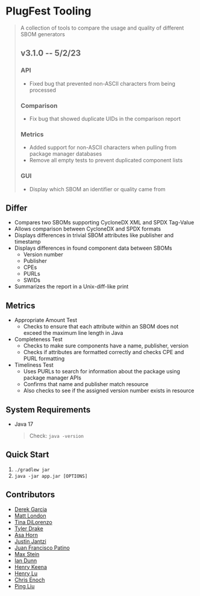 # PlugFest Tooling
> A collection of tools to compare the usage and quality of different SBOM generators
>
> ## v3.1.0 -- 5/2/23
> ### API
> - Fixed bug that prevented non-ASCII characters from being processed
> ### Comparison
> - Fix bug that showed duplicate UIDs in the comparison report
> ### Metrics
> - Added support for non-ASCII characters when pulling from package manager databases
> - Remove all empty tests to prevent duplicated component lists
> ### GUI
> - Display which SBOM an identifier or quality came from

## Differ
- Compares two SBOMs supporting CycloneDX XML and SPDX Tag-Value
- Allows comparison between CycloneDX and SPDX formats
- Displays differences in trivial SBOM attributes like publisher and timestamp
- Displays differences in found component data between SBOMs 
  - Version number
  - Publisher
  - CPEs
  - PURLs
  - SWIDs
- Summarizes the report in a Unix-diff-like print

## Metrics
- Appropriate Amount Test
  - Checks to ensure that each attribute within an SBOM does not exceed the maximum line length in Java
- Completeness Test
  - Checks to make sure components have a name, publisher, version
  - Checks if attributes are formatted correctly and checks CPE and PURL formatting 
- Timeliness Test
  - Uses PURLs to search for information about the package using package manager APIs
  - Confirms that name and publisher match resource
  - Also checks to see if the assigned version number exists in resource

## System Requirements
- Java 17
  > Check: `java -version`

## Quick Start
1. `./gradlew jar`
2. `java -jar app.jar [OPTIONS]`

## Contributors
- [Derek Garcia](mailto:dlg1206@rit.edu)
- [Matt London](mailto:mrl2534@rit.edu)
- [Tina DiLorenzo](mailto:tnd3015@rit.edu)
- [Tyler Drake](mailto:txd3634@rit.edu)
- [Asa Horn](mailto:aoh9470@rit.edu)
- [Justin Jantzi](mailto:jwj7297@rit.edu)
- [Juan Francisco Patino](mailto:jfp6815@rit.edu)
- [Max Stein](mailto:mhs8558@rit.edu)
- [Ian Dunn](mailto:itd3516@rit.edu)
- [Henry Keena](mailto:htk4363@rit.edu)
- [Henry Lu](mailto:hyl2415@rit.edu)
- [Chris Enoch](mailto:cte6149@rit.edu)
- [Ping Liu](mailto:htk4363@rit.edu)